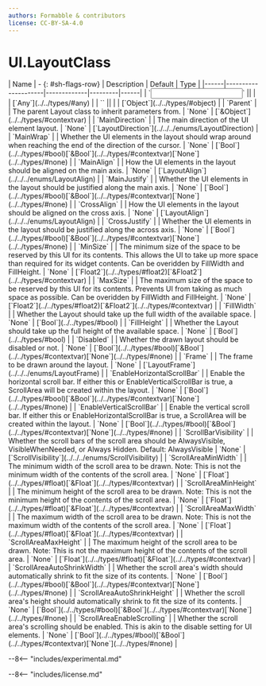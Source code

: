 ```yaml
---
authors: Formabble & contributors
license: CC-BY-SA-4.0
---
```



# UI.LayoutClass

<div class="sh-parameters" markdown="1">
| Name | - {: #sh-flags-row} | Description | Default | Type |
|------|---------------------|-------------|---------|------|
| `<input>` || | | [`Any`](../../types/#any) |
| `<output>` || | | [`Object`](../../types/#object) |
| `Parent` |  | The parent Layout class to inherit parameters from. | `None` | [`&Object`](../../types/#contextvar) |
| `MainDirection` |  | The main direction of the UI element layout. | `None` | [`LayoutDirection`](../../../enums/LayoutDirection) |
| `MainWrap` |  | Whether the UI elements in the layout should wrap around when reaching the end of the direction of the cursor. | `None` | [`Bool`](../../types/#bool)[`&Bool`](../../types/#contextvar)[`None`](../../types/#none) |
| `MainAlign` |  | How the UI elements in the layout should be aligned on the main axis. | `None` | [`LayoutAlign`](../../../enums/LayoutAlign) |
| `MainJustify` |  | Whether the UI elements in the layout should be justified along the main axis. | `None` | [`Bool`](../../types/#bool)[`&Bool`](../../types/#contextvar)[`None`](../../types/#none) |
| `CrossAlign` |  | How the UI elements in the layout should be aligned on the cross axis. | `None` | [`LayoutAlign`](../../../enums/LayoutAlign) |
| `CrossJustify` |  | Whether the UI elements in the layout should be justified along the across axis. | `None` | [`Bool`](../../types/#bool)[`&Bool`](../../types/#contextvar)[`None`](../../types/#none) |
| `MinSize` |  | The minimum size of the space to be reserved by this UI for its contents. This allows the UI to take up more space than required for its widget contents. Can be overidden by FillWidth and FillHeight. | `None` | [`Float2`](../../types/#float2)[`&Float2`](../../types/#contextvar) |
| `MaxSize` |  | The maximum size of the space to be reserved by this UI for its contents. Prevents UI from taking as much space as possible. Can be overidden by FillWidth and FillHeight. | `None` | [`Float2`](../../types/#float2)[`&Float2`](../../types/#contextvar) |
| `FillWidth` |  | Whether the Layout should take up the full width of the available space. | `None` | [`Bool`](../../types/#bool) |
| `FillHeight` |  | Whether the Layout should take up the full height of the available space. | `None` | [`Bool`](../../types/#bool) |
| `Disabled` |  | Whether the drawn layout should be disabled or not. | `None` | [`Bool`](../../types/#bool)[`&Bool`](../../types/#contextvar)[`None`](../../types/#none) |
| `Frame` |  | The frame to be drawn around the layout. | `None` | [`LayoutFrame`](../../../enums/LayoutFrame) |
| `EnableHorizontalScrollBar` |  | Enable the horizontal scroll bar. If either this or EnableVerticalScrollBar is true, a ScrollArea will be created within the layout. | `None` | [`Bool`](../../types/#bool)[`&Bool`](../../types/#contextvar)[`None`](../../types/#none) |
| `EnableVerticalScrollBar` |  | Enable the vertical scroll bar. If either this or EnableHorizontalScrollBar is true, a ScrollArea will be created within the layout. | `None` | [`Bool`](../../types/#bool)[`&Bool`](../../types/#contextvar)[`None`](../../types/#none) |
| `ScrollBarVisibility` |  | Whether the scroll bars of the scroll area should be AlwaysVisible, VisibleWhenNeeded, or Always Hidden. Default: AlwaysVisible | `None` | [`ScrollVisibility`](../../../enums/ScrollVisibility) |
| `ScrollAreaMinWidth` |  | The minimum width of the scroll area to be drawn. Note: This is not the minimum width of the contents of the scroll area. | `None` | [`Float`](../../types/#float)[`&Float`](../../types/#contextvar) |
| `ScrollAreaMinHeight` |  | The minimum height of the scroll area to be drawn. Note: This is not the minimum height of the contents of the scroll area. | `None` | [`Float`](../../types/#float)[`&Float`](../../types/#contextvar) |
| `ScrollAreaMaxWidth` |  | The maximum width of the scroll area to be drawn. Note: This is not the maximum width of the contents of the scroll area. | `None` | [`Float`](../../types/#float)[`&Float`](../../types/#contextvar) |
| `ScrollAreaMaxHeight` |  | The maximum height of the scroll area to be drawn. Note: This is not the maximum height of the contents of the scroll area. | `None` | [`Float`](../../types/#float)[`&Float`](../../types/#contextvar) |
| `ScrollAreaAutoShrinkWidth` |  | Whether the scroll area's width should automatically shrink to fit the size of its contents. | `None` | [`Bool`](../../types/#bool)[`&Bool`](../../types/#contextvar)[`None`](../../types/#none) |
| `ScrollAreaAutoShrinkHeight` |  | Whether the scroll area's height should automatically shrink to fit the size of its contents. | `None` | [`Bool`](../../types/#bool)[`&Bool`](../../types/#contextvar)[`None`](../../types/#none) |
| `ScrollAreaEnableScrolling` |  | Whether the scroll area's scrolling should be enabled. This is akin to the disable setting for UI elements. | `None` | [`Bool`](../../types/#bool)[`&Bool`](../../types/#contextvar)[`None`](../../types/#none) |

</div>

--8<-- "includes/experimental.md"



--8<-- "includes/license.md"

